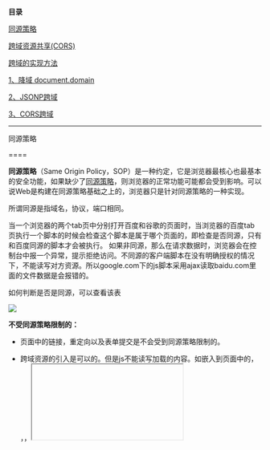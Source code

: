 **目录**

[同源策略](#t0)

[跨域资源共享(CORS)](#t1)

[跨域的实现方法](#t2)

[1、降域 document.domain](#t3)

[2、JSONP跨域](#t4)

[3、CORS跨域](#t5)

* * *

同源策略
====

**同源策略**（Same Origin Policy，SOP）是一种约定，它是浏览器最核心也最基本的安全功能，如果缺少了[同源策略](https://so.csdn.net/so/search?q=%E5%90%8C%E6%BA%90%E7%AD%96%E7%95%A5&spm=1001.2101.3001.7020)，则浏览器的正常功能可能都会受到影响。可以说Web是构建在同源策略基础之上的，浏览器只是针对同源策略的一种实现。  
所谓同源是指域名，协议，端口相同。  
当一个浏览器的两个tab页中分别打开百度和谷歌的页面时，当浏览器的百度tab页执行一个脚本的时候会检查这个脚本是属于哪个页面的，即检查是否同源，只有和百度同源的脚本才会被执行。 如果非同源，那么在请求数据时，浏览器会在控制台中报一个异常，提示拒绝访问。不同源的客户端脚本在没有明确授权的情况下，不能读写对方资源。所以google.com下的js脚本采用ajax读取baidu.com里面的文件数据是会报错的。

如何判断是否是同源，可以查看该表  
![](https://img-blog.csdn.net/20181003131306774?watermark/2/text/aHR0cHM6Ly9ibG9nLmNzZG4ubmV0L3FxXzM2MTE5MTky/font/5a6L5L2T/fontsize/400/fill/I0JBQkFCMA==/dissolve/70)

**不受同源策略限制的：**

*   页面中的链接，重定向以及表单提交是不会受到同源策略限制的。
*   跨域资源的引入是可以的。但是js不能读写加载的内容。如嵌入到页面中的<script src="..."></script>，<img>，<link>，<iframe>等 

比如下面的代码，我们访问 192.168.10.14下的一个文件，然后用js读取其数据，显示在页面上

```
<!DOCTYPE html>      
<html lang="en">      
<head>      
    <meta charset="UTF-8">      
    <title>Ajax</title>      
    <script type="text/javascript">      
        function foo(){      
            var xmlhttp=new XMLHttpRequest();      
            xmlhttp.open("GET","http://192.168.10.14/1.txt",true);      1
            xmlhttp.send();      1
            xmlhttp.onreadystatechange=function()      1
            {      1
                if (xmlhttp.readyState==4 && xmlhttp.status==200)      1
                {      1
                    document.getElementById("my").innerHTML=xmlhttp.responseText;        1
                }      1
            }      1
        }      1
    </script>      2
</head>      2
<body>      2
    <button id="btn" onclick="foo()">确定</button>      2
    <p id="my">hello,word!</p>      2
</body>      2
</html>
```


![](https://img-blog.csdnimg.cn/20190116163935938.png)

 当点击确定按钮读取 http://192.168.10.14/1.txt 的内容，并替换 hello,word! 的时候，发生了如下错误。这就是跨域请求错误！

![](https://img-blog.csdnimg.cn/201811181603083.png)

跨域的实现
=====

**跨域资源共享(Cross Origin Resourse-Sharing)**：受前面所讲的浏览器同源策略的影响，不是同源的脚本不能操作其他源下面的对象。想要操作另一个源下的对象是就需要跨域。

跨域的实现方法
-------

### **1、降域 document.domain**

同源策略认为域和子域属于不同的域，如：  
child1.a.com 与 a.com，  
child1.a.com 与 child2.a.com，  
abc.child1.a.com 与 child1.a.com   
两两不同源，但是可以通过设置 document.domain='a.com'，浏览器就会认为它们都是同一个源。想要实现以上任意两个页面之间的通信，两个页面必须都设置documen.domain='a.com'。  
此方式的特点：

*   只能在父域名与子域名之间使用，且将 xxx.child1.a.com域名设置为a.com后，不能再设置成child1.a.com
*   存在安全性问题，当一个站点被攻击后，另一个站点会引起安全漏洞
*   这种方法只适用于 Cookie 和 iframe 窗口

### **2、JSONP跨域**

**JSONP** 是 JSON With Padding（填充式 JSON 或参数式 JSON）的简写。

JSONP实现跨域请求的原理：简单的说，就是动态创建`<script>`标签，然后利用`<script>`的 src 属性不受同源策略约束来跨域获取数据。

JSONP 由两部分组成：**回调函数** 和 **数据**。回调函数是用来处理服务器端返回的数据，回调函数的名字一般是在请求中指定的。而数据就是我们需要获取的数据，也就是服务器端的数据。

JSONP在不同的语言中有不同的实现方法，以下只展示在html中的简单实现过程。

**JSONP的简单实现过程**：

举例：如果 a.com/abc.html 想得到 b.com/1.txt 中的数据，首先在abc.html中创建一个回调函数handleResponse，用来处理服务器端返回的数据。然后在abc.html中创建一个函数 foo，该函数的功能是动态添加<script>标签，src属性向服务器发送请求，请求地址为http://b.com/1.txt。然后在服务器端的请求数据1.txt中设置这个回调函数为handleResponse，并且以JSON数据形式作为参数传递，完成回调。我们来看看代码：

a.com/abc.html的代码

```
<!DOCTYPE html>      
<html lang="en">      
<head>      
    <meta charset="UTF-8">      
    <title>JSONP实现跨域</title>      
    <script type="text/javascript">      
        function handleResponse(response){   //处理服务器返回的数据      
            console.log(response);    //控制台输出      
        }      1
        function foo() {      1
            var script = document.createElement("script");      1
            script.src = "http://192.168.31.122/1.txt"; //设置请求的链接以及处理返回数据的回调函数      1
            document.body.insertBefore(script, document.body.firstChild);      1
        }      1
    </script>      1
</head>      1
<body>      1
<button id="btn" onclick="foo()">确定</button>      1
</body>      2
</html>
```


192.168.10.14/1.txt 的代码，设置回调函数，数据以JSON格式存放

```
handleResponse([ { "name":"xie",      
    "sex" :"man",      
    "id" : "66" },      
  { "name":"xiao",      
    "sex" :"woman",      
    "id" : "88" },      
  { "name":"hong",      
    "sex" :"woman",      
    "id" : "77" }]      1
)
```


然后当我们点击了 确定按钮后，console控制台就输出了从192.168.10.14/1.js  传过来的JSON格式的数据了

![](https://img-blog.csdnimg.cn/20181118131315153.png?x-oss-process=image/watermark,type_ZmFuZ3poZW5naGVpdGk,shadow_10,text_aHR0cHM6Ly9ibG9nLmNzZG4ubmV0L3FxXzM2MTE5MTky,size_16,color_FFFFFF,t_70)

 采用jsonp跨域也存在问题：

*   使用这种方法，只要是个网站都可以拿到b.com里的数据，存在安全性问题。目前已知的有Referer校验和Token校验。
*   只能是GET，不能POST
*   可能被注入恶意代码，篡改页面内容，可以采用字符串过滤来规避此问题

### **3、CORS跨域资源共享**

CORS是一个W3C标准，全称是"跨域资源共享"（Cross-origin resource sharing）。  
它允许浏览器向跨源服务器，发出 XMLHttpRequest 请求，从而克服了 AJAX 只能同源使用的限制。使用AJAX技术跨域获取数据  
刚才的例子中，用CORS实现跨域。  
在b.com里面添加响应头声明允许a.com的访问，代码

```
Access-Control-Allow-Origin: http://a.com
```


然后a.com就可以用ajax获取b.com里的数据了。  
注意：此方法IE8以下完全不支持，IE8-10部分支持。详见：caniuse-CORS

**还有一些其他的方法可以实现跨域请求数据：**

*   HTML5的postMessage方法
*   window.name
*   location.hash

相关文章：[异步访问技术Ajax(XMLHttpRequest)](https://blog.csdn.net/qq_36119192/article/details/84196633)